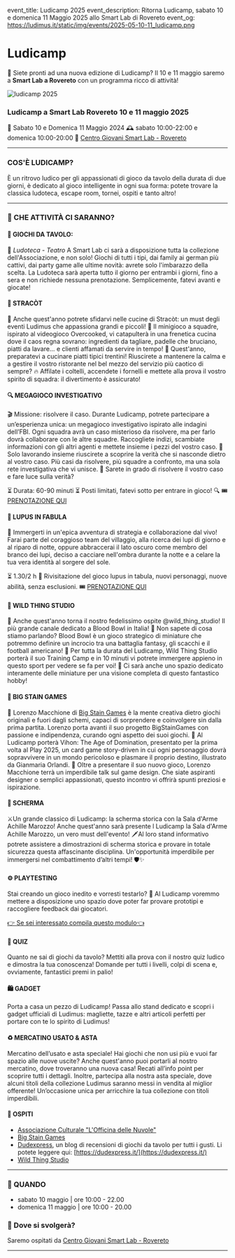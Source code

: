event_title: Ludicamp 2025
event_description: Ritorna Ludicamp, sabato 10 e domenica 11 Maggio 2025 allo Smart Lab di Rovereto 
event_og: https://ludimus.it/static/img/events/2025-05-10-11_ludicamp.png

# Ludicamp

🤩 Siete pronti ad una nuova edizione di Ludicamp? Il 10 e 11 maggio saremo a **Smart Lab a Rovereto** con un programma ricco di attività!

![ludicamp 2025](https://ludimus.it/static/img/events/2025-05-10-11_ludicamp.png)

<!-- [Scarica QUI la mappa e il programma](https://ludimus.it/static/docs/ludicamp/2025-05-10-11/mappa-ludicamp-2025.jpg?q=0) -->

### Ludicamp a Smart Lab Rovereto 10 e 11 maggio 2025
📅 Sabato 10 e Domenica 11 Maggio 2024
🕰 sabato 10:00-22:00 e domenica 10:00-20:00
📍  [Centro Giovani Smart Lab - Rovereto](http://bit.ly/SmartLabMaps)

---

### COS'È LUDICAMP?
È un ritrovo ludico per gli appassionati di gioco da tavolo della durata di due giorni, è dedicato al gioco intelligente in ogni sua forma: potete trovare la classica ludoteca, escape room, tornei, ospiti e tanto altro!

---

### 🎲 CHE ATTIVITÀ CI SARANNO?

#### 🎲 GIOCHI DA TAVOLO:
📍 _Ludoteca - Teatro_
A Smart Lab ci sarà a disposizione tutta la collezione dell'Associazione, e non solo! Giochi di tutti i tipi, dai family ai german più cattivi, dai party game alle ultime novità: avrete solo l'imbarazzo della scelta. La Ludoteca sarà aperta tutto il giorno per entrambi i giorni, fino a sera e non richiede nessuna prenotazione. Semplicemente, fatevi avanti e giocate!

#### 🍳 STRACÒT
🚀 Anche quest'anno potrete sfidarvi nelle cucine di Stracòt: un must degli eventi Ludimus che appassiona grandi e piccoli!
🍳 Il minigioco a squadre, ispirato al videogioco Overcooked, vi catapulterà in una frenetica cucina dove il caos regna sovrano: ingredienti da tagliare, padelle che bruciano, piatti da lavare… e clienti affamati da servire in tempo!
🥘 Quest'anno, preparatevi a cucinare piatti tipici trentini! Riuscirete a mantenere la calma e a gestire il vostro ristorante nel bel mezzo del servizio più caotico di sempre?
🔥 Affilate i coltelli, accendete i fornelli e mettete alla prova il vostro spirito di squadra: il divertimento è assicurato!

#### 🔍 MEGAGIOCO INVESTIGATIVO
🎬 Missione: risolvere il caso.
Durante Ludicamp, potrete partecipare a un’esperienza unica: un megagioco investigativo ispirato alle indagini dell’FBI. Ogni squadra avrà un caso misterioso da risolvere, ma per farlo dovrà collaborare con le altre squadre.
Raccogliete indizi, scambiate informazioni con gli altri agenti e mettete insieme i pezzi del vostro caso.
🧠 Solo lavorando insieme riuscirete a scoprire la verità che si nasconde dietro al vostro caso.
Più casi da risolvere, più squadre a confronto, ma una sola rete investigativa che vi unisce.
🎯 Sarete in grado di risolvere il vostro caso e fare luce sulla verità?

⏳ Durata: 60-90 minuti
⏳ Posti limitati, fatevi sotto per entrare in gioco! 🔍
🎟️ [PRENOTAZIONE QUI](https://www.eventbrite.it/e/megagioco-investigativo-ludicamp-tickets-1325961770349?aff=oddtdtcreator)

#### 🐺 LUPUS IN FABULA
🏰 Immergerti in un'epica avventura di strategia e collaborazione dal vivo!
Farai parte del coraggioso team del villaggio, alla ricerca dei lupi di giorno e al riparo di notte, oppure abbraccerai il lato oscuro come membro del branco dei lupi, deciso a cacciare nell'ombra durante la notte e a celare la tua vera identità al sorgere del sole.

⏳ 1.30/2 h
🎲 Rivisitazione del gioco lupus in tabula, nuovi personaggi, nuove abilità, senza esclusioni.
🎟️ [PRENOTAZIONE QUI](https://www.eventbrite.it/e/lupus-in-fabula-ludicamp-tickets-1309746550189?aff=oddtdtcreator)


#### 🎨 WILD THING STUDIO
🥳 Anche quest'anno torna il nostro fedelissimo ospite @wild_thing_studio! Il più grande canale dedicato a Blood Bowl in Italia!
🧌 Non sapete di cosa stiamo parlando? Blood Bowl è un gioco strategico di miniature che potremmo definire un incrocio tra una battaglia fantasy, gli scacchi e il football americano!
🎲 Per tutta la durata del Ludicamp, Wild Thing Studio porterà il suo Training Camp e in 10 minuti vi potrete immergere appieno in questo sport per vedere se fa per voi!
🎨 Ci sarà anche uno spazio dedicato interamente delle miniature per una visione completa di questo fantastico hobby!

#### 🎨 BIG STAIN GAMES
🎨 Lorenzo Macchione di [Big Stain Games](https://www.bigstaingames.com/) è la mente creativa dietro giochi originali e fuori dagli schemi, capaci di sorprendere e coinvolgere sin dalla prima partita. Lorenzo porta avanti il suo progetto BigStainGames con passione e indipendenza, curando ogni aspetto dei suoi giochi.
🎲 Al Ludicamp porterà Vihon: The Age of Domination, presentato per la prima volta al Play 2025, un card game story-driven in cui ogni personaggio dovrà sopravvivere in un mondo pericoloso e plasmare il proprio destino, illustrato da Gianmaria Orlandi.
🎤 Oltre a presentare il suo nuovo gioco, Lorenzo Macchione terrà un imperdibile talk sul game design. Che siate aspiranti designer o semplici appassionati, questo incontro vi offrirà spunti preziosi e ispirazione.​


#### 🤺 SCHERMA
⚔️Un grande classico di Ludicamp: la scherma storica con la Sala d'Arme Achille Marozzo!
Anche quest'anno sarà presente l Ludicamp la Sala d'Arme Achille Marozzo, un vero must dell'evento!
🗡Al loro stand informativo potrete assistere a dimostrazioni di scherma storica e provare in totale sicurezza questa affascinante disciplina. Un'opportunità imperdibile per immergersi nel combattimento d’altri tempi! 🛡✨

#### ⚙️ PLAYTESTING
Stai creando un gioco inedito e vorresti testarlo?
🎲 Al Ludicamp voremmo mettere a disposizione uno spazio dove poter far provare prototipi e raccogliere feedback dai giocatori.

[👉 Se sei interessato compila questo modulo👈](https://docs.google.com/forms/d/e/1FAIpQLScrcKJNfJB96KIpR960L6Ipr0KNH8QqqL5PsMiOsbspiuz4rg/viewform)

#### 🧠 QUIZ
Quanto ne sai di giochi da tavolo? Mettiti alla prova con il nostro quiz ludico e dimostra la tua conoscenza! Domande per tutti i livelli, colpi di scena e, ovviamente, fantastici premi in palio!


#### 🛍️ GADGET 
Porta a casa un pezzo di Ludicamp! Passa allo stand dedicato e scopri i gadget ufficiali di Ludimus: magliette, tazze e altri articoli perfetti per portare con te lo spirito di Ludimus!

#### ♻️ MERCATINO USATO & ASTA
Mercatino dell’usato e asta speciale! Hai giochi che non usi più e vuoi far spazio alle nuove uscite? Anche quest'anno puoi portarli al nostro mercatino, dove troveranno una nuova casa! Recati all’info point per scoprire tutti i dettagli. Inoltre, partecipa alla nostra asta speciale, dove alcuni titoli della collezione Ludimus saranno messi in vendita al miglior offerente! Un’occasione unica per arricchire la tua collezione con titoli imperdibili.


#### 👥 OSPITI

- [Associazione Culturale "L'Officina delle Nuvole"](https://officinadellenuvole.weebly.com/)
- [Big Stain Games](https://www.bigstaingames.com/)
- [Dudexpress](https://dudexpress.it/), un blog di recensioni di giochi da tavolo per tutti i gusti. Li potete leggere qui: [https://dudexpress.it/](https://dudexpress.it/)
- [Wild Thing Studio](https://linktr.ee/WildThingStudio)


---

### 📅 QUANDO

- sabato 10 maggio | ore 10:00 - 22.00
- domenica 11 maggio | ore 10:00 - 20.00

### 📌 Dove si svolgerà?
Saremo ospitati da [Centro Giovani Smart Lab - Rovereto](http://bit.ly/SmartLabMaps)

---

<!-- ### RINGRAZIAMENTI

Ringraziamo la [Banca per il Trentino Alto Adige](https://www.bancapts.it/), [Cromoprint](https://www.cromoprinttrento.com/) e soprattutto [Smart Lab](https://www.cooperativasmart.it/) che anche quest’anno ci ospita ❤️ -->
